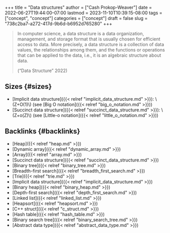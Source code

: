 +++
title = "Data structures"
author = ["Cash Prokop-Weaver"]
date = 2022-06-27T19:44:00-07:00
lastmod = 2023-11-10T10:39:15-08:00
tags = ["concept", "concept"]
categories = ["concept"]
draft = false
slug = "738c2ba7-a272-417d-9b6d-b6952d765280"
+++

> In computer science, a data structure is a data organization, management, and storage format that is usually chosen for efficient access to data. More precisely, a data structure is a collection of data values, the relationships among them, and the functions or operations that can be applied to the data, i.e., it is an algebraic structure about data.
>
> (“Data Structure” 2022)


## Sizes {#sizes}

-   [Implicit data structure]({{< relref "implicit_data_structure.md" >}}): \\(Z+O(1)\\) (see [Big O notation]({{< relref "big_o_notation.md" >}}))
-   [Succinct data structure]({{< relref "succinct_data_structure.md" >}}): \\(Z+o(Z)\\) (see [Little-o notation]({{< relref "little_o_notation.md" >}}))


## Backlinks {#backlinks}

-   [Heap]({{< relref "heap.md" >}})
-   [Dynamic array]({{< relref "dynamic_array.md" >}})
-   [Array]({{< relref "array.md" >}})
-   [Succinct data structure]({{< relref "succinct_data_structure.md" >}})
-   [Binary tree]({{< relref "binary_tree.md" >}})
-   [Breadth-first search]({{< relref "breadth_first_search.md" >}})
-   [Trie]({{< relref "trie.md" >}})
-   [Implicit data structure]({{< relref "implicit_data_structure.md" >}})
-   [Binary heap]({{< relref "binary_heap.md" >}})
-   [Depth-first search]({{< relref "depth_first_search.md" >}})
-   [Linked list]({{< relref "linked_list.md" >}})
-   [Heapsort]({{< relref "heapsort.md" >}})
-   [C++ struct]({{< relref "c_struct.md" >}})
-   [Hash table]({{< relref "hash_table.md" >}})
-   [Binary search tree]({{< relref "binary_search_tree.md" >}})
-   [Abstract data type]({{< relref "abstract_data_type.md" >}})
